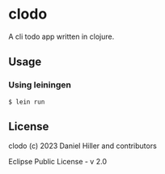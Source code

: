 # clodo

A cli todo app written in clojure.

## Usage

### Using leiningen

```
$ lein run
```

## License

clodo (c) 2023 Daniel Hiller and contributors

Eclipse Public License - v 2.0

